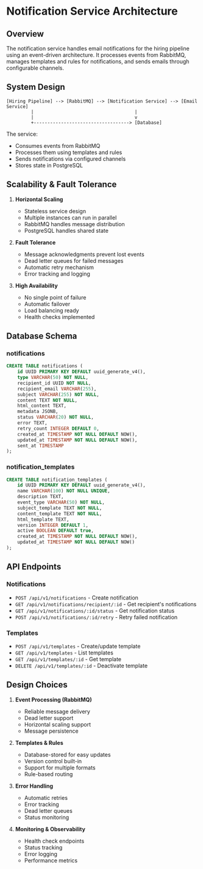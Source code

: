 # Notification Service Architecture

## Overview

The notification service handles email notifications for the hiring pipeline using an event-driven architecture. It processes events from RabbitMQ, manages templates and rules for notifications, and sends emails through configurable channels.

## System Design

```
[Hiring Pipeline] --> [RabbitMQ] --> [Notification Service] --> [Email Service]
         |                                     |
         |                                     v
         +-----------------------------------> [Database]
```

The service:
- Consumes events from RabbitMQ
- Processes them using templates and rules
- Sends notifications via configured channels
- Stores state in PostgreSQL

## Scalability & Fault Tolerance

1. **Horizontal Scaling**
   - Stateless service design
   - Multiple instances can run in parallel
   - RabbitMQ handles message distribution
   - PostgreSQL handles shared state

2. **Fault Tolerance**
   - Message acknowledgments prevent lost events
   - Dead letter queues for failed messages
   - Automatic retry mechanism
   - Error tracking and logging

3. **High Availability**
   - No single point of failure
   - Automatic failover
   - Load balancing ready
   - Health checks implemented

## Database Schema

### notifications
```sql
CREATE TABLE notifications (
    id UUID PRIMARY KEY DEFAULT uuid_generate_v4(),
    type VARCHAR(50) NOT NULL,
    recipient_id UUID NOT NULL,
    recipient_email VARCHAR(255),
    subject VARCHAR(255) NOT NULL,
    content TEXT NOT NULL,
    html_content TEXT,
    metadata JSONB,
    status VARCHAR(20) NOT NULL,
    error TEXT,
    retry_count INTEGER DEFAULT 0,
    created_at TIMESTAMP NOT NULL DEFAULT NOW(),
    updated_at TIMESTAMP NOT NULL DEFAULT NOW(),
    sent_at TIMESTAMP
);
```

### notification_templates
```sql
CREATE TABLE notification_templates (
    id UUID PRIMARY KEY DEFAULT uuid_generate_v4(),
    name VARCHAR(100) NOT NULL UNIQUE,
    description TEXT,
    event_type VARCHAR(50) NOT NULL,
    subject_template TEXT NOT NULL,
    content_template TEXT NOT NULL,
    html_template TEXT,
    version INTEGER DEFAULT 1,
    active BOOLEAN DEFAULT true,
    created_at TIMESTAMP NOT NULL DEFAULT NOW(),
    updated_at TIMESTAMP NOT NULL DEFAULT NOW()
);
```

## API Endpoints

### Notifications
- `POST /api/v1/notifications` - Create notification
- `GET /api/v1/notifications/recipient/:id` - Get recipient's notifications
- `GET /api/v1/notifications/:id/status` - Get notification status
- `POST /api/v1/notifications/:id/retry` - Retry failed notification

### Templates
- `POST /api/v1/templates` - Create/update template
- `GET /api/v1/templates` - List templates
- `GET /api/v1/templates/:id` - Get template
- `DELETE /api/v1/templates/:id` - Deactivate template

## Design Choices

1. **Event Processing (RabbitMQ)**
   - Reliable message delivery
   - Dead letter support
   - Horizontal scaling support
   - Message persistence

2. **Templates & Rules**
   - Database-stored for easy updates
   - Version control built-in
   - Support for multiple formats
   - Rule-based routing

3. **Error Handling**
   - Automatic retries
   - Error tracking
   - Dead letter queues
   - Status monitoring

4. **Monitoring & Observability**
   - Health check endpoints
   - Status tracking
   - Error logging
   - Performance metrics
